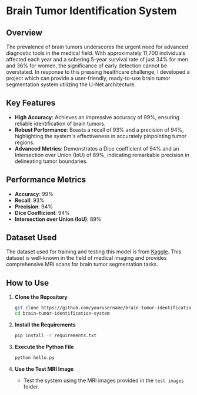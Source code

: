 # Brain Tumor Identification System

## Overview
The prevalence of brain tumors underscores the urgent need for advanced diagnostic tools in the medical field. With approximately 11,700 individuals affected each year and a sobering 5-year survival rate of just 34% for men and 36% for women, the significance of early detection cannot be overstated. In response to this pressing healthcare challenge, I developed a project which can provide a user-friendly, ready-to-use brain tumor segmentation system utilizing the U-Net architecture.
## Key Features
- **High Accuracy**: Achieves an impressive accuracy of 99%, ensuring reliable identification of brain tumors.
- **Robust Performance**: Boasts a recall of 93% and a precision of 94%, highlighting the system's effectiveness in accurately pinpointing tumor regions.
- **Advanced Metrics**: Demonstrates a Dice coefficient of 94% and an Intersection over Union (IoU) of 89%, indicating remarkable precision in delineating tumor boundaries.

## Performance Metrics
- **Accuracy**: 99%
- **Recall**: 93%
- **Precision**: 94%
- **Dice Coefficient**: 94%
- **Intersection over Union (IoU)**: 89%
## Dataset Used
The dataset used for training and testing this model is from [Kaggle](https://www.kaggle.com/datasets/mateuszbuda/lgg-mri-segmentation). This dataset is well-known in the field of medical imaging and provides comprehensive MRI scans for brain tumor segmentation tasks.

## How to Use
1. **Clone the Repository**
    ```bash
    git clone https://github.com/yourusername/brain-tumor-identification-system.git
    cd brain-tumor-identification-system
    ```

2. **Install the Requirements**
    ```bash
    pip install -r requirements.txt
    ```

3. **Execute the Python File**
    ```bash
    python hello.py
    ```

4. **Use the Test MRI Image**
    - Test the system using the MRI images provided in the `test images` folder.

